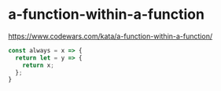 # a-function-within-a-function
https://www.codewars.com/kata/a-function-within-a-function/


```javascript
const always = x => {
  return let = y => {
    return x;
  };
}
```
